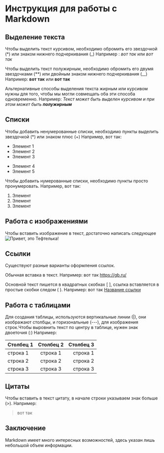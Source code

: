 # Инструкция для работы с Markdown

## Выделение текста

Чтобы выделить текст курсивом, необходимо обромить его звездочкой (*) или знаком нижнего подчеркивания (_)
 Например : *вот так* или _вот так_

Чтобы выделить текст полужирным, необходимо обромить его двумя звездочками (**) или двойным знаком нижнего подчеркивания (__)
Например: **вот так** или __вот так__

Альтернативные способы выделения текста жирным или курсивом нужны для того, чтобы мы могли совмещать оба эти способа одновременно.
Например: _Текст может быть выделен курсивом и при этом может быть **полужирным**_


## Списки 

Чтобы добавить ненумерованные списки, необходимо пункты выделить звездочкой (*) или знаком плюс (+)
Например, вот так:
* Элемент 1
* Элемент 2 
* Элемент 3
+ Элемент 4
+ Элемент 5

Чтобы добавить нумерованные списки, необходимо пункты просто пронумеровать.
Например, вот так:
1. Элемент
2. Элемент
3. Элемент



## Работа с изображениями

Чтобы вставить изображение в текст, достаточно написать следующее
![Привет, это Тефтелька!](teftelka.jpg)

## Ссылки 

Существуют разные варианты оформления ссылок.

Обычная вставка в текст. Например: вот так https://gb.ru/

Основной текст пишется в квадратных скобках [ ], ссылка вставляется в простые скобки следом ( ). Например: вот так [Название ссылки](https://gb.ru/)

## Работа с таблицами

Для создания таблицы, используются вертикальные линии (|), они изображают столбцы, и горизональные (---), для изображения строк.Чтобы выровнить текст по центру в таблице, нужен знак двоеточия (:) Например:

|Столбец 1|Столбец 2|Столбец 3|
|:---------|:---------:| ---------:|
|строка 1|строка 1| строка 1|
|строка 2|строка 2| строка 2|
|строка 3|строка 3| строка 3|


## Цитаты 

Чтобы вставить в текст цитату, в начале строки указываем знак больше (>). Например:
 >вот так

## Заключение 

Markdown имеет много интересных возможностей, здесь указан лишь небольшой объем информации.